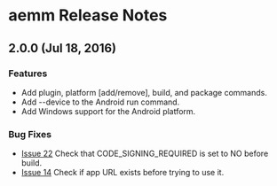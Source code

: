 <!--
#
# Licensed to the Apache Software Foundation (ASF) under one
# or more contributor license agreements.  See the NOTICE file
# distributed with this work for additional information
# regarding copyright ownership.  The ASF licenses this file
# to you under the Apache License, Version 2.0 (the
# "License"); you may not use this file except in compliance
# with the License.  You may obtain a copy of the License at
#
# http://www.apache.org/licenses/LICENSE-2.0
#
# Unless required by applicable law or agreed to in writing,
# software distributed under the License is distributed on an
# "AS IS" BASIS, WITHOUT WARRANTIES OR CONDITIONS OF ANY
#  KIND, either express or implied.  See the License for the
# specific language governing permissions and limitations
# under the License.
#
-->
# aemm Release Notes

## 2.0.0 (Jul 18, 2016)

### Features
* Add plugin, platform [add/remove], build, and package commands.
* Add --device to the Android run command.
* Add Windows support for the Android platform.

### Bug Fixes
* [Issue 22](https://github.com/adobe-marketing-cloud-mobile/aemmobile/issues/22) Check that CODE_SIGNING_REQUIRED is set to NO before build.
* [Issue 14](https://github.com/adobe-marketing-cloud-mobile/aemmobile/issues/14) Check if app URL exists before trying to use it.